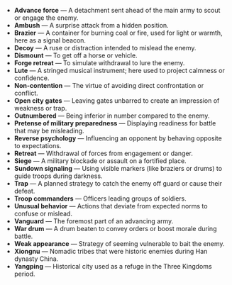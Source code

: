 - **Advance force** — A detachment sent ahead of the main army to scout or engage the enemy.
- **Ambush** — A surprise attack from a hidden position.
- **Brazier** — A container for burning coal or fire, used for light or warmth, here as a signal beacon.
- **Decoy** — A ruse or distraction intended to mislead the enemy.
- **Dismount** — To get off a horse or vehicle.
- **Forge retreat** — To simulate withdrawal to lure the enemy.
- **Lute** — A stringed musical instrument; here used to project calmness or confidence.
- **Non-contention** — The virtue of avoiding direct confrontation or conflict.
- **Open city gates** — Leaving gates unbarred to create an impression of weakness or trap.
- **Outnumbered** — Being inferior in number compared to the enemy.
- **Pretense of military preparedness** — Displaying readiness for battle that may be misleading.
- **Reverse psychology** — Influencing an opponent by behaving opposite to expectations.
- **Retreat** — Withdrawal of forces from engagement or danger.
- **Siege** — A military blockade or assault on a fortified place.
- **Sundown signaling** — Using visible markers (like braziers or drums) to guide troops during darkness.
- **Trap** — A planned strategy to catch the enemy off guard or cause their defeat.
- **Troop commanders** — Officers leading groups of soldiers.
- **Unusual behavior** — Actions that deviate from expected norms to confuse or mislead.
- **Vanguard** — The foremost part of an advancing army.
- **War drum** — A drum beaten to convey orders or boost morale during battle.
- **Weak appearance** — Strategy of seeming vulnerable to bait the enemy.
- **Xiongnu** — Nomadic tribes that were historic enemies during Han dynasty China.
- **Yangping** — Historical city used as a refuge in the Three Kingdoms period.
